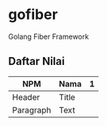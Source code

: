 # gofiber
Golang Fiber Framework

## Daftar Nilai 
| NPM      | Nama | 1 |
| ----------- | ----------- | ----------- |
| Header      | Title       | |
| Paragraph   | Text        | |
